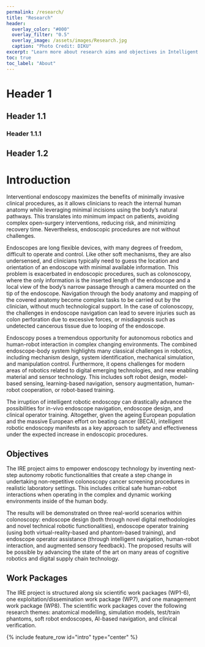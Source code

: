 ```yaml
---
permalink: /research/
title: "Research"
header:
  overlay_color: "#000"
  overlay_filter: "0.5"
  overlay_image: /assets/images/Research.jpg
  caption: "Photo Credit: DIKU"
excerpt: "Learn more about research aims and objectives in Intelligent Robotic Endoscopes (IRE) for Improved Healthcare Services"
toc: true
toc_label: "About"
---
```


# Header 1
## Header 1.1
### Header 1.1.1
## Header 1.2

# Introduction

Interventional endoscopy maximizes the benefits of minimally invasive clinical procedures, as it allows clinicians to
reach the internal human anatomy while leveraging minimal incisions using the body’s natural pathways. This translates
into minimum impact on patients, avoiding complex open-surgery interventions, reducing risk, and minimizing
recovery time. Nevertheless, endoscopic procedures are not without challenges. 

Endoscopes are long flexible devices, with many degrees of freedom, difficult to operate and control. Like other soft mechanisms, they are also undersensed,
and clinicians typically need to guess the location and orientation of an endoscope with minimal available
information. This problem is exacerbated in endoscopic procedures, such as colonoscopy, where the only information
is the inserted length of the endoscope and a local view of the body’s narrow passage through a camera mounted on
the tip of the endoscope. Navigation through the body anatomy and mapping of the covered anatomy become complex
tasks to be carried out by the clinician, without much technological support. In the case of colonoscopy, the
challenges in endoscope navigation can lead to severe injuries such as colon perforation due to excessive forces, or
misdiagnosis such as undetected cancerous tissue due to looping of the endoscope.


Endoscopy poses a tremendous opportunity for autonomous robotics and human-robot interaction in complex changing
environments. The combined endoscope-body system highlights many classical challenges in robotics, including
mechanism design, system identification, mechanical simulation, and manipulation control. Furthermore, it opens
challenges for modern areas of robotics related to digital emerging technologies, and new enabling material and
sensor technology. This includes soft robot design, model-based sensing, learning-based navigation, sensory augmentation,
human-robot cooperation, or robot-based training. 

The irruption of intelligent robotic endoscopy can drastically
advance the possibilities for in-vivo endoscope navigation, endoscope design, and clinical operator training.
Altogether, given the ageing European population and the massive European effort on beating cancer (BECA), intelligent
robotic endoscopy manifests as a key approach to safety and effectiveness under the expected increase in
endoscopic procedures.

## Objectives

The IRE project aims to empower endoscopy technology by inventing next-step autonomy robotic functionalities
that create a step change in undertaking non-repetitive colonoscopy cancer screening procedures in realistic laboratory
settings. This includes critical safe human-robot interactions when operating in the complex and dynamic working
environments inside of the human body. 

The results will be demonstrated on three real-world scenarios within colonoscopy: endoscope design (both through novel digital methodologies and novel technical robotic functionalities),
endoscope operator training (using both virtual-reality-based and phantom-based training), and endoscope operator
assistance (through intelligent navigation, human-robot interaction, and augmented sensory feedback). The
proposed results will be possible by advancing the state of the art on many areas of cognitive robotics and digital
supply chain technology.

## Work Packages

The IRE project is structured along six scientific work packages (WP1-6), one exploitation/dissemination work package
(WP7), and one management work package (WP8). The scientific work packages cover the following research themes: anatomical modelling, simulation models, test/train phantoms,
soft robot endoscopes, AI-based navigation, and clinical verification.

{% include feature_row id="intro" type="center" %}

